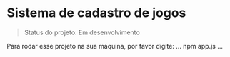<h1>Sistema de cadastro de jogos</h1>

> Status do projeto: Em desenvolvimento

Para rodar esse projeto na sua máquina, por favor digite:
...
npm app.js
...
